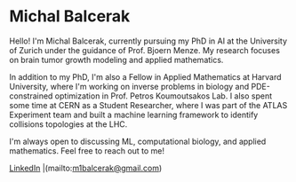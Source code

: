 # Michal Balcerak

Hello! I'm Michal Balcerak, currently pursuing my PhD in AI at the University of Zurich under the guidance of Prof. Bjoern Menze. My research focuses on brain tumor growth modeling and applied mathematics.

In addition to my PhD, I'm also a Fellow in Applied Mathematics at Harvard University, where I'm working on inverse problems in biology and PDE-constrained optimization in Prof. Petros Koumoutsakos Lab. I also spent some time at CERN as a Student Researcher, where I was part of the ATLAS Experiment team and built a machine learning framework to identify collisions topologies at the LHC.

I'm always open to discussing ML, computational biology, and applied mathematics. Feel free to reach out to me!

[LinkedIn](https://www.linkedin.com/in/michal-balcerak-a7180717b/) |(mailto:m1balcerak@gmail.com)
